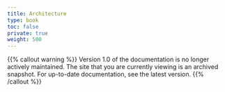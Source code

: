```yaml
---
title: Architecture
type: book
toc: false
private: true
weight: 500
---
```

{{% callout warning %}}
Version 1.0 of the documentation is no longer actively maintained. The site that you are currently viewing is an archived snapshot. For up-to-date documentation, see the latest version.
{{% /callout %}}

<br>
